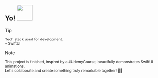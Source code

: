 <h2> Yo! <img src="https://media.tenor.com/qKGlaYl2DqMAAAAi/gif-de-sauda%C3%A7%C3%A3o.gif" width="50"></h2>

> [!TIP]  
> <sup>Tech stack used for development.</sup><br>
> <sup>• SwiftUI</sup>

> [!NOTE]  
> <sup>This project is finished, inspired by a #UdemyCourse, beautifully demonstrates SwiftUI animations. 
<br>Let's collaborate and create something truly remarkable together! 🙇🏻</sup><br>
